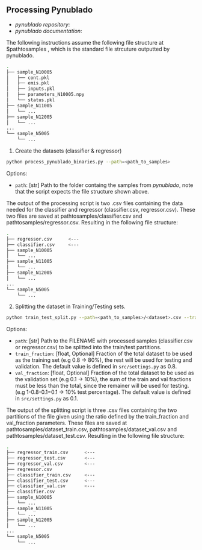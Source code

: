 
## Processing Pynublado

- *pynublado repository*: [](https://github.com/raulorteg/pyNublado)
- *pynublado documentation*: [](https://raulorteg.github.io/pyNublado/)

The following instructions assume the following file structure at $pathtosamples , which is the standard file strcuture outputted by pynublado.

```bash
.
├── sample_N10005
│   ├── cont.pkl
│   ├── emis.pkl
│   ├── inputs.pkl
│   ├── parameters_N10005.npy
│   └── status.pkl
├── sample_N11005
│   └── ...
├── sample_N12005
│   └── ...
...
└── sample_N5005
    └── ...
```

1. Create the datasets (classifier & regressor)

```bash
python process_pynublado_binaries.py --path=<path_to_samples>
```

Options:

* `path`: [str] Path to the folder containg the samples from _pynublado_, note that the script expects the file structure shown above.

The output of the processing script is two .csv files containing the data needed for the classifier and regressor (classifier.csv, regressor.csv). These two files are saved at pathtosamples/classifier.csv and pathtosamples/regressor.csv. Resulting in the following file structure:

```bash
.
├── regressor.csv      <---
├── classifier.csv     <---
├── sample_N10005
│   └── ...
├── sample_N11005
│   └── ...
├── sample_N12005
│   └── ...
...
└── sample_N5005
    └── ...
```

2. Splitting the dataset in Training/Testing sets.

```bash
python train_test_split.py --path=<path_to_samples>/<dataset>.csv --train_fraction=<train_fraction> --val_fraction=<val_fraction>
```

Options:

* `path`: [str] Path to the FILENAME with processed samples (classifier.csv or regressor.csv) to be splitted into the train/test partitions.
* `train_fraction`: [float, Optional] Fraction of the total dataset to be used as the training set (e.g 0.8 -> 80%), the rest will be used for testing and validation. The default value is defined in `src/settings.py` as 0.8.
* `val_fraction`: [float, Optional] Fraction of the total dataset to be used as the validation set (e.g 0.1 -> 10%), the sum of the train and val fractions must be less than the total, since the remainer will be used for testing. (e.g 1-0.8-0.1=0.1 -> 10% test percentage). The default value is defined in `src/settings.py` as 0.1.

The output of the splitting script is three .csv files containing the two partitions of the file given using the ratio defined by the train\_fraction and val\_fraction parameters. These files are saved at pathtosamples/dataset\_train.csv, pathtosamples/dataset\_val.csv and pathtosamples/dataset\_test.csv. Resulting in the following file structure:

```bash
.
├── regressor_train.csv      <---
├── regressor_test.csv       <---
├── regressor_val.csv        <---
├── regressor.csv      
├── classifier_train.csv     <---
├── classifier_test.csv      <---
├── classifier_val.csv       <---
├── classifier.csv     
├── sample_N10005
│   └── ...
├── sample_N11005
│   └── ...
├── sample_N12005
│   └── ...
...
└── sample_N5005
    └── ...
```
